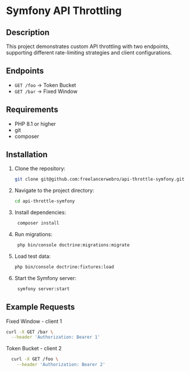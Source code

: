 # Symfony API Throttling

## Description
This project demonstrates custom API throttling with two endpoints, supporting different rate-limiting strategies and client configurations.

## Endpoints
- `GET /foo` → Token Bucket
- `GET /bar` → Fixed Window

## Requirements
- PHP 8.1 or higher
- git
- composer

## Installation
1. Clone the repository:
   ```bash
   git clone git@github.com:freelancerwebro/api-throttle-symfony.git

2. Navigate to the project directory:
   ```bash
   cd api-throttle-symfony
   ```
3. Install dependencies:
   ```bash
    composer install
    ```
4. Run migrations:
   ```bash
    php bin/console doctrine:migrations:migrate
    ```
5. Load test data:
   ```bash
   php bin/console doctrine:fixtures:load
   ```
6. Start the Symfony server:
   ```bash
    symfony server:start
    ```
   
## Example Requests
Fixed Window - client 1
  ```bash
  curl -X GET /bar \
    --header 'Authorization: Bearer 1'
  ```

Token Bucket - client 2
```bash
  curl -X GET /foo \
    --header 'Authorization: Bearer 2'
  ```
